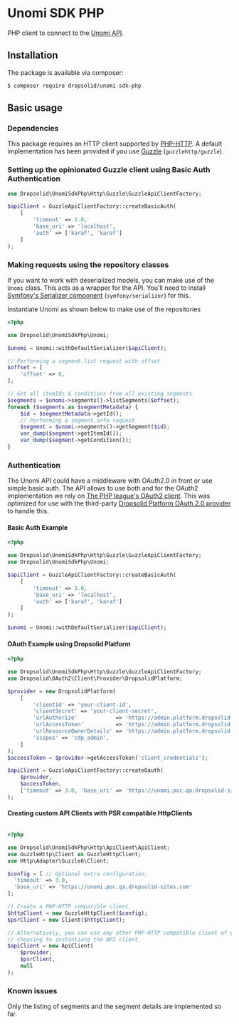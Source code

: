 # Unomi SDK PHP
PHP client to connect to the [Unomi API][unomi-docs].

## Installation
The package is available via composer:

```Bash
$ composer require dropsolid/unomi-sdk-php
```

## Basic usage

### Dependencies

This package requires an HTTP client supported by [PHP-HTTP][php-http-homepage].
A default implementation has been provided if you use [Guzzle][guzzle-homepage]
(`guzzlehttp/guzzle`).

### Setting up the opinionated Guzzle client using Basic Auth Authentication

```php
use Dropsolid\UnomiSdkPhp\Http\Guzzle\GuzzleApiClientFactory;

$apiClient = GuzzleApiClientFactory::createBasicAuth(
    [
        'timeout' => 3.0,
        'base_uri' => 'localhost',
        'auth' => ['karaf', 'karaf']
    ]
);
```

### Making requests using the repository classes

If you want to work with deserialized models, you can make use of the
`Unomi` class. This acts as a wrapper for the API. You'll need
to install [Symfony's Serializer component][symfony-serializer]
(`symfony/serializer`) for this.

Instantiate Unomi as shown below to make use of the repositories
 
```php
<?php

use Dropsolid\UnomiSdkPhp\Unomi;

$unomi = Unomi::withDefaultSerializer($apiClient);

// Performing a segment.list request with offset
$offset = [
    'offset' => 0,
];

// Get all itemIds & conditions from all existing segments
$segments = $unomi->segments()->listSegments($offset);
foreach ($segments as $segmentMetadata) {
    $id = $segmentMetadata->getId();
    // Performing a segment.info request
    $segment = $unomi->segments()->getSegment($id);
    var_dump($segment->getItemId());
    var_dump($segment->getCondition());
}

```

### Authentication

The Unomi API could have a middleware with OAuth2.0 in front or use simple basic auth. The API allows to use both and
for the OAuth2 implementation we rely on [The PHP league's OAuth2 client][league-oauth-homepage]. This was optimized
 for use with the third-party [Dropsolid Platform OAuth 2.0 provider][dropsolid-platform-oauth-2] to handle this.

#### Basic Auth Example
```php
<?php

use Dropsolid\UnomiSdkPhp\Http\Guzzle\GuzzleApiClientFactory;
use Dropsolid\UnomiSdkPhp\Unomi;

$apiClient = GuzzleApiClientFactory::createBasicAuth(
    [
        'timeout' => 3.0,
        'base_uri' => 'localhost',
        'auth' => ['karaf', 'karaf']
    ]
);

$unomi = Unomi::withDefaultSerializer($apiClient);

```

#### OAuth Example using Dropsolid Platform

```php
<?php

use Dropsolid\UnomiSdkPhp\Http\Guzzle\GuzzleApiClientFactory;
use Dropsolid\OAuth2\Client\Provider\DropsolidPlatform;

$provider = new DropsolidPlatform(
    [
        'clientId' => 'your-client-id',
        'clientSecret' => 'your-client-secret',
        'urlAuthorize'            => 'https://admin.platform.dropsolid.com/oauth/authorize',
        'urlAccessToken'          => 'https://admin.platform.dropsolid.com/oauth/token',
        'urlResourceOwnerDetails' => 'https://admin.platform.dropsolid.com/oauth/user.info',
        'scopes' => 'cdp_admin',
    ]
);
$accessToken = $provider->getAccessToken('client_credentials');

$apiClient = GuzzleApiClientFactory::createOauth(
    $provider,
    $accessToken,
    ['timeout' => 3.0, 'base_uri' => 'https://unomi.poc.qa.dropsolid-sites.com']
);

```

#### Creating custom API Clients with PSR compatible HttpClients

```php

<?php

use Dropsolid\UnomiSdkPhp\Http\ApiClient\ApiClient;
use GuzzleHttp\Client as GuzzleHttpClient;
use Http\Adapter\Guzzle6\Client;

$config = [ // Optional extra configuration.
  'timeout' => 3.0, 
  'base_uri' => 'https://unomi.poc.qa.dropsolid-sites.com'
];

// Create a PHP-HTTP compatible client.
$httpClient = new GuzzleHttpClient($config);
$psrClient = new Client($httpClient);

// Alternatively, you can use any other PHP-HTTP compatible client of your
// choosing to instantiate the API client.
$apiClient = new ApiClient(
    $provider,
    $psrClient,
    null
);
```

###  Known issues
Only the listing of segments and the segment details are implemented so far.

[unomi-docs]: https://unomi.apache.org/rest-api-doc/index.html
[php-http-homepage]: http://docs.php-http.org/en/latest/
[league-oauth-homepage]: http://oauth2-client.thephpleague.com/
[dropsolid-platform-oauth-2]: https://gitlab.com/dropsolid/oauth2-dropsolid-platform
[league-usage]: http://oauth2-client.thephpleague.com/usage/
[guzzle-homepage]: https://github.com/guzzle/guzzle
[symfony-serializer]: https://symfony.com/doc/current/components/serializer.html
